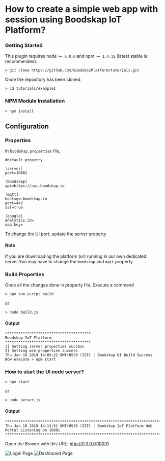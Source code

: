 # How to create a simple web app with session using Boodskap IoT Platform?

### Getting Started
This plugin requires node `>= 6.0.0` and npm `>= 1.4.15` (latest stable is recommended).

```shell
> git clone https://github.com/BoodskapPlatform/tutorials.git
```

Once the repository has been cloned:
```shell
> cd tutorials/example1
```

### NPM Module Installation

```shell
> npm install
```

## Configuration

### Properties
In `boodskap.properties` file,
```shell
#default property

[server]
port=10001

[boodskap]
api=https://api.boodskap.io

[mqtt]
host=gw.boodskap.io
port=443
ssl=true

[google]
analytics.id=
map.key=
```
To change the UI port, update the server property

#### Note
If you are downloading the platform (or) running in our own dedicated server.You may have to change the `boodskap` and `mqtt` property

### Build Properties
Once all the changes done in property file. Execute a command
```shell
> npm run-script build
```
or
```shell
> node build.js
```
#### Output

```shell
***************************************
Boodskap IoT Platform
***************************************
1] Setting server properties success
2] Setting web properties success
Thu Jan 10 2019 14:09:22 GMT+0530 (IST) | Boodskap UI Build Success
Now execute > npm start
```

### How to start the UI node server?

```shell
> npm start
```
or
```shell
> node server.js
```
#### Output

```shell
************************************************************************************
Thu Jan 10 2019 14:11:51 GMT+0530 (IST) | Boodskap IoT Platform Web Portal Listening on 10001
************************************************************************************
```
Open the Brower with this URL: http://0.0.0.0:10001


![Login Page](https://imgur.com/download/sgZzR0y)
![Dashboard Page](https://imgur.com/download/nitCjzE)